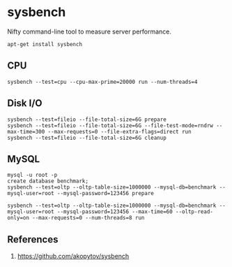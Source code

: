 # sysbench

Nifty command-line tool to measure server performance.

    apt-get install sysbench

## CPU

    sysbench --test=cpu --cpu-max-prime=20000 run --num-threads=4

## Disk I/O

    sysbench --test=fileio --file-total-size=6G prepare
    sysbench --test=fileio --file-total-size=6G --file-test-mode=rndrw --max-time=300 --max-requests=0 --file-extra-flags=direct run
    sysbench --test=fileio --file-total-size=6G cleanup

## MySQL

    mysql -u root -p
    create database benchmark;
    sysbench --test=oltp --oltp-table-size=1000000 --mysql-db=benchmark --mysql-user=root --mysql-password=123456 prepare

    sysbench --test=oltp --oltp-table-size=1000000 --mysql-db=benchmark --mysql-user=root --mysql-password=123456 --max-time=60 --oltp-read-only=on --max-requests=0 --num-threads=8 run

## References

1. https://github.com/akopytov/sysbench
